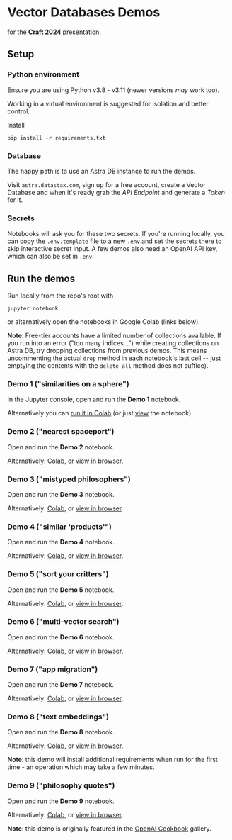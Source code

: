 # Vector Databases Demos

for the **Craft 2024** presentation.

## Setup

### Python environment

Ensure you are using Python v3.8 - v3.11 (newer versions _may_ work too).

Working in a virtual environment is suggested for isolation and better control.

Install

```
pip install -r requirements.txt
```

### Database

The happy path is to use an Astra DB instance to run the demos.

Visit `astra.datastax.com`, sign up for a free account, create a Vector Database
and when it's ready grab the _API Endpoint_ and generate a _Token_ for it.

### Secrets

Notebooks will ask you for these two secrets. If you're running locally, you can
copy the `.env.template` file to a new `.env` and set the secrets there to skip
interactive secret input. A few demos also need an OpenAI API key, which can also
be set in `.env`.

## Run the demos

Run locally from the repo's root with

```
jupyter notebook
```

or alternatively open the notebooks in Google Colab (links below).

**Note**. Free-tier accounts have a limited number of collections available.
If you run into an error ("too many indices...") while creating collections on
Astra DB, try dropping collections from previous demos. This means uncommenting
the actual `drop` method in each notebook's last cell -- just emptying the contents
with the `delete_all` method does not suffice).

### Demo 1 ("similarities on a sphere")

In the Jupyter console, open and run the **Demo 1** notebook.

Alternatively you can [run it in Colab](https://colab.research.google.com/github/hemidactylus/craft2024_demos/blob/main/demo1_Similarities_on_a_sphere.ipynb) (or just [view](demo1_Similarities_on_a_sphere.ipynb) the notebook).

### Demo 2 ("nearest spaceport")

Open and run the **Demo 2** notebook.

Alternatively: [Colab](https://colab.research.google.com/github/hemidactylus/craft2024_demos/blob/main/demo2_Nearest_spaceport.ipynb), or [view in browser](demo2_Nearest_spaceport.ipynb).

### Demo 3 ("mistyped philosophers")

Open and run the **Demo 3** notebook.

Alternatively: [Colab](https://colab.research.google.com/github/hemidactylus/craft2024_demos/blob/main/demo3_Mistyped_philosophers.ipynb), or [view in browser](demo3_Mistyped_philosophers.ipynb).

### Demo 4 ("similar 'products'")

Open and run the **Demo 4** notebook.

Alternatively: [Colab](https://colab.research.google.com/github/hemidactylus/craft2024_demos/blob/main/demo4_Similar_products.ipynb), or [view in browser](demo4_Similar_products.ipynb).

### Demo 5 ("sort your critters")

Open and run the **Demo 5** notebook.

Alternatively: [Colab](https://colab.research.google.com/github/hemidactylus/craft2024_demos/blob/main/demo6_Multi_vectors.ipynb), or [view in browser](demo6_Multi_vectors.ipynb).

### Demo 6 ("multi-vector search")

Open and run the **Demo 6** notebook.

Alternatively: [Colab](https://colab.research.google.com/github/hemidactylus/craft2024_demos/blob/main/demo6_Multi_vectors.ipynb), or [view in browser](demo6_Multi_vectors.ipynb).

### Demo 7 ("app migration")

Open and run the **Demo 7** notebook.

Alternatively: [Colab](https://colab.research.google.com/github/hemidactylus/craft2024_demos/blob/main/demo7_Migrate_app_Chroma_to_Astra.ipynb), or [view in browser](demo7_Migrate_app_Chroma_to_Astra.ipynb).

### Demo 8 ("text embeddings")

Open and run the **Demo 8** notebook.

Alternatively: [Colab](https://colab.research.google.com/github/hemidactylus/craft2024_demos/blob/main/demo8_Text_embeddings.ipynb), or [view in browser](demo8_Text_embeddings.ipynb).

**Note**: this demo will install additional requirements when run for the first time - an operation which may take a few minutes.

### Demo 9 ("philosophy quotes")

Open and run the **Demo 9** notebook.

Alternatively: [Colab](https://colab.research.google.com/github/hemidactylus/craft2024_demos/blob/main/demo9_Philosophical_Quotes.ipynb), or [view in browser](demo9_Philosophical_Quotes.ipynb).

**Note**: this demo is originally featured in the [OpenAI Cookbook](https://github.com/openai/openai-cookbook/tree/main/examples/vector_databases/cassandra_astradb#rag-with-astra-db-and-cassandra) gallery.
